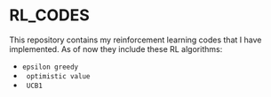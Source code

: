 # RL_CODES
This repository contains my reinforcement learning codes that I have implemented.
As of now they include these RL algorithms:
- ```epsilon greedy ```
- ``` optimistic value```
- ``` UCB1```
